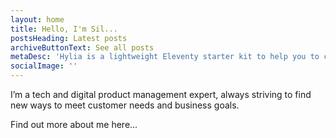 ```yaml
---
layout: home
title: Hello, I'm Sil...
postsHeading: Latest posts
archiveButtonText: See all posts
metaDesc: 'Hylia is a lightweight Eleventy starter kit to help you to create your own blog or personal website.'
socialImage: ''
---
```


I’m a tech and digital product management expert, always striving to find new ways to meet customer needs and business goals.

Find out more about me here...
